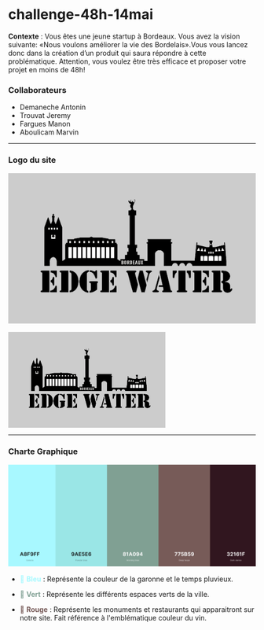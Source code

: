 # challenge-48h-14mai

**Contexte** : Vous  êtes  une  jeune  startup  à  Bordeaux.  Vous  avez  la  vision  suivante: «Nous  voulons améliorer la vie des Bordelais».Vous vous lancez donc dans la création d’un produit qui saura répondre à cette problématique. Attention, vous voulez être très efficace et proposer votre projet  en  moins  de  48h!

### Collaborateurs

- Demaneche Antonin
- Trouvat Jeremy
- Fargues Manon
- Aboulicam Marvin

<hr>

### Logo du site

![10% center](/0-logo/edgewater-logo.jpg)

<img src="https://raw.githubusercontent.com/Mockinbrd/challenge-48h-14mai/master/0-logo/edgewater-logo.jpg?token=AKLGF5IUBE3PQN5Z3PLW5WK6YZZKE" align="center" width="320px">

<hr>

### Charte Graphique 

![10% center](/0-charte-graphique/couleurs.jpg)

-	<span style="color: #A8F9FF">:ocean: **Bleu**</span> : Représente la couleur de la garonne et le temps pluvieux.

-	<span style="color: #81A094"> :deciduous_tree: **Vert**</span> : Représente les différents espaces verts de la ville.

-	<span style="color: #775B59">:grapes: **Rouge**</span> : Représente les monuments et restaurants qui apparaitront sur notre site. Fait référence à l'emblématique couleur du vin.